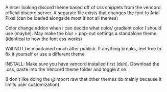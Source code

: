 A nicer looking discord theme based off of css snippets from the vencord official discord server. 
A separate file exists that changes the font to Arial Pixel (can be loaded alongside most if not all themes)

Color change addon when i can decide what color/ gradient color I should use (maybe).
May make the blur + pop-out settings a standalone theme (identical to how the font css works)


Will NOT be maintained much after publish. If anything breaks, feel free to fix it yourself or use a different theme.

INSTALL:
Make sure you have vencord installed first (duh). Download the .css, paste into the Vencord theme folder and toggle it on.

(I don't like doing the @import raw that other themes do mainly because it limits user customization)

